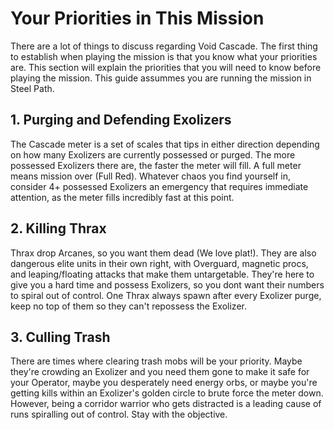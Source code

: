 # Your Priorities in This Mission

There are a lot of things to discuss regarding Void Cascade. The first thing to establish when playing the mission is that you know what your priorities are. This section will explain the priorities that you will need to know before playing the mission. This guide assummes you are running the mission in Steel Path.

## 1. Purging and Defending Exolizers

The Cascade meter is a set of scales that tips in either direction depending on how many Exolizers are currently possessed or purged. The more possessed Exolizers there are, the faster the meter will fill. A full meter means mission over (Full Red). Whatever chaos you find yourself in, consider 4+ possessed Exolizers an emergency that requires immediate attention, as the meter fills incredibly fast at this point.

## 2. Killing Thrax

Thrax drop Arcanes, so you want them dead (We love plat!). They are also dangerous elite units in their own right, with Overguard, magnetic procs, and leaping/floating attacks that make them untargetable. They're here to give you a hard time and possess Exolizers, so you dont want their numbers to spiral out of control. One Thrax always spawn after every Exolizer purge, keep no top of them so they can't repossess the Exolizer.

## 3. Culling Trash

There are times where clearing trash mobs will be your priority. Maybe they're crowding an Exolizer and you need them gone to make it safe for your Operator, maybe you desperately need energy orbs, or maybe you're getting kills within an Exolizer's golden circle to brute force the meter down. However, being a corridor warrior who gets distracted is a leading cause of runs spiralling out of control. Stay with the objective.
